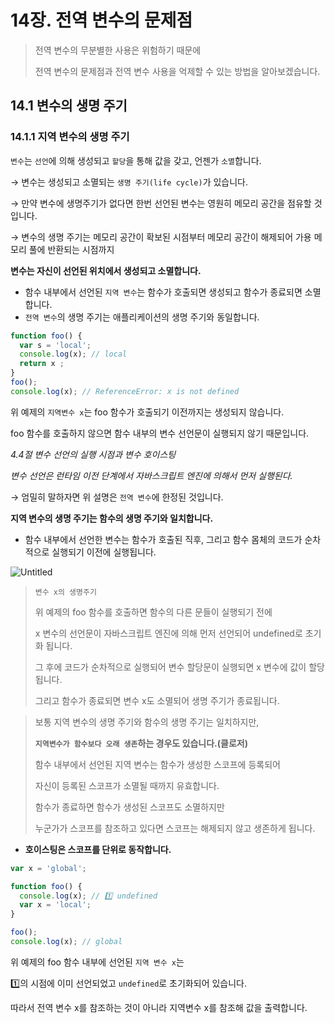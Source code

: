 # 14장. 전역 변수의 문제점

> 전역 변수의 무분별한 사용은 위험하기 때문에
> 
> 
> 전역 변수의 문제점과 전역 변수 사용을 억제할 수 있는 방법을 알아보겠습니다.
> 

## 14.1 변수의 생명 주기

### 14.1.1 지역 변수의 생명 주기

`변수`는 `선언`에 의해 생성되고 `할당`을 통해 값을 갖고, 언젠가 `소멸`합니다.

→ 변수는 생성되고 소멸되는 `생명 주기(life cycle)`가 있습니다.

→ 만약 변수에 생명주기가 없다면 한번 선언된 변수는 영원히 메모리 공간을 점유할 것입니다.

→ 변수의 생명 주기는 메모리 공간이 확보된 시점부터 메모리 공간이 해제되어 가용 메모리 풀에 반환되는 시점까지 

**변수는 자신이 선언된 위치에서 생성되고 소멸합니다.**

- 함수 내부에서 선언된 `지역 변수`는 함수가 호출되면 생성되고 함수가 종료되면 소멸합니다.
- `전역 변수`의 생명 주기는 애플리케이션의 생명 주기와 동일합니다.

```jsx
function foo() {
  var s = 'local';
  console.log(x); // local
  return x ;
}
foo();
console.log(x); // ReferenceError: x is not defined
```

위 예제의 `지역변수 x`는 foo 함수가 호출되기 이전까지는 생성되지 않습니다.

foo 함수를 호출하지 않으면 함수 내부의 변수 선언문이 실행되지 않기 때문입니다.

*4.4절 변수 선언의 실행 시점과 변수 호이스팅*

*변수 선언은 런타임 이전 단계에서 자바스크립트 엔진에 의해서 먼저 실행된다.*

→ 엄밀히 말하자면 위 설명은 `전역 변수`에 한정된 것입니다.

**지역 변수의 생명 주기는 함수의 생명 주기와 일치합니다.**

- 함수 내부에서 선언한 변수는 함수가 호출된 직후, 그리고 함수 몸체의 코드가 순차적으로 실행되기 이전에 실행됩니다.

![Untitled](https://prod-files-secure.s3.us-west-2.amazonaws.com/bfb5a48f-115e-4757-a1dd-1b668428a1fa/ef8a7330-a920-4cf9-8972-906fac558f3a/Untitled.png)

> `변수 x의 생명주기`
> 
> 
> 위 예제의 foo 함수를 호출하면 함수의 다른 문들이 실행되기 전에
> 
> x 변수의 선언문이 자바스크립트 엔진에 의해 먼저 선언되어 undefined로 초기화 됩니다.
> 
> 그 후에 코드가 순차적으로 실행되어 변수 할당문이 실행되면 x 변수에 값이 할당됩니다.
> 
> 그리고 함수가 종료되면 변수 x도 소멸되어 생명 주기가 종료됩니다.
> 

> 보통 지역 변수의 생명 주기와 함수의 생명 주기는 일치하지만,
> 
> 
> **`지역변수가 함수보다 오래 생존`하는 경우도 있습니다.(클로저)**
> 
> 함수 내부에서 선언된 지역 변수는 함수가 생성한 스코프에 등록되어
> 
> 자신이 등록된 스코프가 소멸될 때까지 유효합니다.
> 
> 함수가 종료하면 함수가 생성된 스코프도 소멸하지만
> 
> 누군가가 스코프를 참조하고 있다면 스코프는 해제되지 않고 생존하게 됩니다.
> 

- **호이스팅은 스코프를 단위로 동작합니다.**

```jsx
var x = 'global';

function foo() {
  console.log(x); // 1️⃣ undefined
  var x = 'local';
}

foo();
console.log(x); // global
```

위 예제의 foo 함수 내부에 선언된 `지역 변수 x`는

1️⃣의 시점에 이미 선언되었고 `undefined`로 초기화되어 있습니다.

따라서 전역 변수 x를 참조하는 것이 아니라 지역변수 x를 참조해 값을 출력합니다.